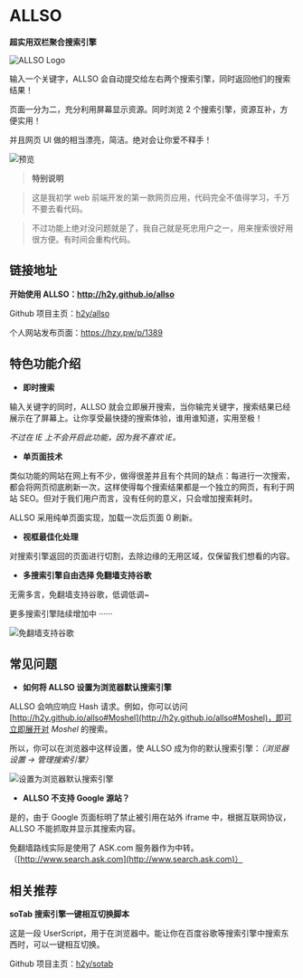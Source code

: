 # ALLSO
**超实用双栏聚合搜索引擎**

![ALLSO Logo](https://cloud.githubusercontent.com/assets/12909077/17729102/0c5bad68-6495-11e6-9d54-c3dba7709a1c.jpg)

输入一个关键字，ALLSO 会自动提交给左右两个搜索引擎，同时返回他们的搜索结果！

页面一分为二，充分利用屏幕显示资源。同时浏览 2 个搜索引擎，资源互补，方便实用！

并且网页 UI 做的相当漂亮，简洁。绝对会让你爱不释手！

![预览](https://cloud.githubusercontent.com/assets/12909077/17729212/a42c4c9c-6495-11e6-83d0-f61fb88333bc.png)

> **特别说明**

> 这是我初学 web 前端开发的第一款网页应用，代码完全不值得学习，千万不要去看代码。

> 不过功能上绝对没问题就是了，我自己就是死忠用户之一，用来搜索很好用很方便。有时间会重构代码。


## 链接地址

**开始使用 ALLSO：<http://h2y.github.io/allso>**

Github 项目主页：[h2y/allso](https://github.com/h2y/allso/)

个人网站发布页面：<https://hzy.pw/p/1389>


## 特色功能介绍

- **即时搜索**

输入关键字的同时，ALLSO 就会立即展开搜索，当你输完关键字，搜索结果已经展示在了屏幕上。让你享受最快捷的搜索体验，谁用谁知道，实用至极！

*不过在 IE 上不会开启此功能，因为我不喜欢 IE。*

- **单页面技术**

类似功能的网站在网上有不少，做得很差并且有个共同的缺点：每进行一次搜索，都会将网页彻底刷新一次，这样使得每个搜索结果都是一个独立的网页，有利于网站 SEO。但对于我们用户而言，没有任何的意义，只会增加搜索耗时。

ALLSO 采用纯单页面实现，加载一次后页面 0 刷新。

- **视框最佳化处理**

对搜索引擎返回的页面进行切割，去除边缘的无用区域，仅保留我们想看的内容。

- **多搜索引擎自由选择 免翻墙支持谷歌**

无需多言，免翻墙支持谷歌，低调低调~

更多搜索引擎陆续增加中 ······

![免翻墙支持谷歌](https://cloud.githubusercontent.com/assets/12909077/17732172/1d400a6c-64a3-11e6-9fa9-7b786fbd60c9.png)


## 常见问题

- **如何将 ALLSO 设置为浏览器默认搜索引擎**

ALLSO 会响应响应 Hash 请求。例如，你可以访问 [http://h2y.github.io/allso#Moshel](http://h2y.github.io/allso#Moshel)，即可立即展开对 *Moshel* 的搜索。

所以，你可以在浏览器中这样设置，使 ALLSO 成为你的默认搜索引擎：*（浏览器设置 -> 管理搜索引擎）*

![设置为浏览器默认搜索引擎](https://cloud.githubusercontent.com/assets/12909077/17730376/0cfe6e9e-649b-11e6-9fdc-32bde58340ec.JPG)

- **ALLSO 不支持 Google 源站？**

是的，由于 Google 页面标明了禁止被引用在站外 iframe 中，根据互联网协议，ALLSO 不能抓取并显示其搜索内容。

免翻墙路线实际是使用了 ASK.com 服务器作为中转。（[http://www.search.ask.com](http://www.search.ask.com)）


## 相关推荐

**soTab 搜索引擎一键相互切换脚本**

这是一段 UserScript，用于在浏览器中。能让你在百度谷歌等搜索引擎中搜索东西时，可以一键相互切换。

Github 项目主页：[h2y/sotab](https://github.com/h2y/sotab)
